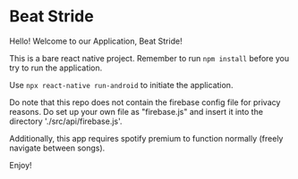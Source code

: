 # Beat Stride
Hello! Welcome to our Application, Beat Stride!

This is a bare react native project.
Remember to run ``npm install`` before you try to run the application.

Use ``npx react-native run-android`` to initiate the application.

Do note that this repo does not contain the firebase config file for privacy reasons. 
Do set up your own file as "firebase.js"  and insert it into the directory './src/api/firebase.js'.

Additionally, this app requires spotify premium to function normally (freely navigate between songs).

Enjoy!
